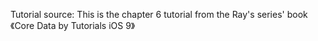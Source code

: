 Tutorial source: This is the chapter 6 tutorial from the Ray's series' book 《Core Data by Tutorials iOS 9》
